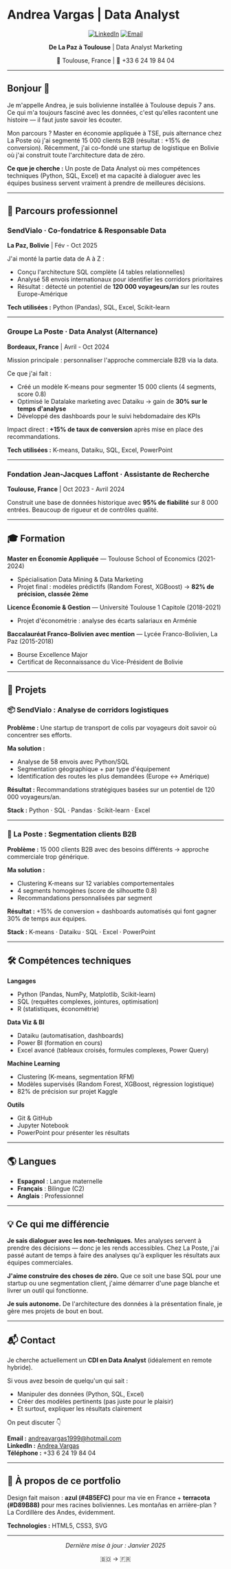 # Andrea Vargas | Data Analyst

<div align="center">

[![LinkedIn](https://img.shields.io/badge/LinkedIn-0077B5?style=for-the-badge&logo=linkedin)](https://www.linkedin.com/in/andreanvp/)
[![Email](https://img.shields.io/badge/Email-D14836?style=for-the-badge&logo=gmail&logoColor=white)](mailto:andreavargas1999@hotmail.com)

**De La Paz à Toulouse** | Data Analyst Marketing

📍 Toulouse, France | 📱 +33 6 24 19 84 04

</div>

---

## Bonjour 👋

Je m'appelle Andrea, je suis bolivienne installée à Toulouse depuis 7 ans. Ce qui m'a toujours fasciné avec les données, c'est qu'elles racontent une histoire — il faut juste savoir les écouter. 

Mon parcours ? Master en économie appliquée à TSE, puis alternance chez La Poste où j'ai segmenté 15 000 clients B2B (résultat : +15% de conversion). Récemment, j'ai co-fondé une startup de logistique en Bolivie où j'ai construit toute l'architecture data de zéro.

**Ce que je cherche :** Un poste de Data Analyst où mes compétences techniques (Python, SQL, Excel) et ma capacité à dialoguer avec les équipes business servent vraiment à prendre de meilleures décisions.

---

## 💼 Parcours professionnel

### SendVialo · Co-fondatrice & Responsable Data
**La Paz, Bolivie** | Fév - Oct 2025

J'ai monté la partie data de A à Z :
- Conçu l'architecture SQL complète (4 tables relationnelles)
- Analysé 58 envois internationaux pour identifier les corridors prioritaires
- Résultat : détecté un potentiel de **120 000 voyageurs/an** sur les routes Europe-Amérique

**Tech utilisées :** Python (Pandas), SQL, Excel, Scikit-learn

---

### Groupe La Poste · Data Analyst (Alternance)
**Bordeaux, France** | Avril - Oct 2024

Mission principale : personnaliser l'approche commerciale B2B via la data.

Ce que j'ai fait :
- Créé un modèle K-means pour segmenter 15 000 clients (4 segments, score 0.8)
- Optimisé le Datalake marketing avec Dataiku → gain de **30% sur le temps d'analyse**
- Développé des dashboards pour le suivi hebdomadaire des KPIs

Impact direct : **+15% de taux de conversion** après mise en place des recommandations.

**Tech utilisées :** K-means, Dataiku, SQL, Excel, PowerPoint

---

### Fondation Jean-Jacques Laffont · Assistante de Recherche
**Toulouse, France** | Oct 2023 - Avril 2024

Construit une base de données historique avec **95% de fiabilité** sur 8 000 entrées. Beaucoup de rigueur et de contrôles qualité.

---

## 🎓 Formation

**Master en Économie Appliquée** — Toulouse School of Economics (2021-2024)
- Spécialisation Data Mining & Data Marketing
- Projet final : modèles prédictifs (Random Forest, XGBoost) → **82% de précision, classée 2ème**

**Licence Économie & Gestion** — Université Toulouse 1 Capitole (2018-2021)
- Projet d'économétrie : analyse des écarts salariaux en Arménie

**Baccalauréat Franco-Bolivien avec mention** — Lycée Franco-Bolivien, La Paz (2015-2018)
- Bourse Excellence Major
- Certificat de Reconnaissance du Vice-Président de Bolivie

---

## 🚀 Projets

### 📦 SendVialo : Analyse de corridors logistiques

**Problème :** Une startup de transport de colis par voyageurs doit savoir où concentrer ses efforts.

**Ma solution :**
- Analyse de 58 envois avec Python/SQL
- Segmentation géographique + par type d'équipement
- Identification des routes les plus demandées (Europe ↔ Amérique)

**Résultat :** Recommandations stratégiques basées sur un potentiel de 120 000 voyageurs/an.

**Stack :** Python · SQL · Pandas · Scikit-learn · Excel

---

### 👥 La Poste : Segmentation clients B2B

**Problème :** 15 000 clients B2B avec des besoins différents → approche commerciale trop générique.

**Ma solution :**
- Clustering K-means sur 12 variables comportementales
- 4 segments homogènes (score de silhouette 0.8)
- Recommandations personnalisées par segment

**Résultat :** +15% de conversion + dashboards automatisés qui font gagner 30% de temps aux équipes.

**Stack :** K-means · Dataiku · SQL · Excel · PowerPoint

---

## 🛠️ Compétences techniques

**Langages**
- Python (Pandas, NumPy, Matplotlib, Scikit-learn)
- SQL (requêtes complexes, jointures, optimisation)
- R (statistiques, économétrie)

**Data Viz & BI**
- Dataiku (automatisation, dashboards)
- Power BI (formation en cours)
- Excel avancé (tableaux croisés, formules complexes, Power Query)

**Machine Learning**
- Clustering (K-means, segmentation RFM)
- Modèles supervisés (Random Forest, XGBoost, régression logistique)
- 82% de précision sur projet Kaggle

**Outils**
- Git & GitHub
- Jupyter Notebook
- PowerPoint pour présenter les résultats

---

## 🌎 Langues

- **Espagnol** : Langue maternelle
- **Français** : Bilingue (C2)
- **Anglais** : Professionnel

---

## 💡 Ce qui me différencie

**Je sais dialoguer avec les non-techniques.** Mes analyses servent à prendre des décisions — donc je les rends accessibles. Chez La Poste, j'ai passé autant de temps à faire des analyses qu'à expliquer les résultats aux équipes commerciales.

**J'aime construire des choses de zéro.** Que ce soit une base SQL pour une startup ou une segmentation client, j'aime démarrer d'une page blanche et livrer un outil qui fonctionne.

**Je suis autonome.** De l'architecture des données à la présentation finale, je gère mes projets de bout en bout.

---

## 📬 Contact

Je cherche actuellement un **CDI en Data Analyst** (idéalement en remote hybride).

Si vous avez besoin de quelqu'un qui sait :
- Manipuler des données (Python, SQL, Excel)
- Créer des modèles pertinents (pas juste pour le plaisir)
- Et surtout, expliquer les résultats clairement

On peut discuter 👇

**Email :** andreavargas1999@hotmail.com  
**LinkedIn :** [Andrea Vargas](https://www.linkedin.com/in/andreanvp/)  
**Téléphone :** +33 6 24 19 84 04

---

## 🎨 À propos de ce portfolio

Design fait maison : **azul (#4B5EFC)** pour ma vie en France + **terracota (#D89B88)** pour mes racines boliviennes. Les montañas en arrière-plan ? La Cordillère des Andes, évidemment.

**Technologies :** HTML5, CSS3, SVG

---

<div align="center">

*Dernière mise à jour : Janvier 2025*

🇧🇴 → 🇫🇷

</div>
